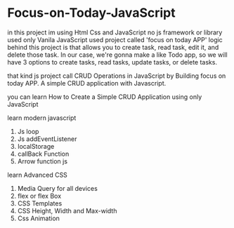 # Focus-on-Today-JavaScript

in this project im using Html Css and JavaScript no js framework or library used only Vanila JavaScript used project called 'focus on today APP' logic behind this project is that allows you to create task, read task, edit it, and delete those task. In our case, we're gonna make a like Todo app, so we will have 3 options to create tasks, read tasks, update tasks, or delete tasks.

that kind js project call CRUD Operations in JavaScript by Building focus on today APP.
A simple CRUD application with Javascript.

you can learn How to Create a Simple CRUD Application using only JavaScript

learn modern javascript 
1. Js loop
2. Js addEventListener
3. localStorage
4. callBack Function 
5. Arrow function js

learn Advanced CSS
1. Media Query for all devices 
2. flex or flex Box
3. CSS Templates
4. CSS Height, Width and Max-width
5. Css Animation
